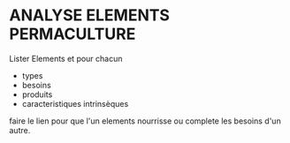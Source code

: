 # ANALYSE ELEMENTS PERMACULTURE

Lister Elements et pour chacun
- types
- besoins
- produits
- caracteristiques intrinsèques

faire le lien pour que l'un elements nourrisse ou complete les besoins d'un autre.
